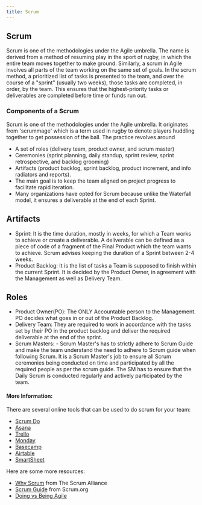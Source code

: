 ```yaml
---
title: Scrum
---
```

## Scrum

Scrum is one of the methodologies under the Agile umbrella. The name is derived from a method of resuming play in the sport of rugby, in which the entire team moves together to make ground. Similarly, a scrum in Agile involves all parts of the team working on the same set of goals. In the scrum method, a prioritized list of tasks is presented to the team, and over the course of a "sprint" (usually two weeks), those tasks are completed, in order, by the team. This ensures that the highest-priority tasks or deliverables are completed before time or funds run out. 

### Components of a Scrum

Scrum is one of the methodologies under the Agile umbrella. It originates from 'scrummage' which is a term used in rugby to denote players huddling together to get possession of the ball.
The practice revolves around 

- A set of roles (delivery team, product owner, and scrum master)
- Ceremonies (sprint planning, daily standup, sprint review, sprint retrospective, and backlog grooming)
- Artifacts (product backlog, sprint backlog, product increment, and info radiators and reports).
- The main goal is to keep the team aligned on project progress to facilitate rapid iteration.
- Many organizations have opted for Scrum because unlike the Waterfall model, it ensures a deliverable at the end of each Sprint.

## Artifacts
- Sprint: It is the time duration, mostly in weeks, for which a Team works to achieve or create a deliverable. A deliverable can be defined as a piece of code of a fragment of the Final Product which the team wants to achieve. Scrum advises keeping the duration of a Sprint between 2-4 weeks.
- Product Backlog: It is the list of tasks a Team is supposed to finish within the current Sprint. It is decided by the Product Owner, in agreement with the Management as well as Delivery Team.

## Roles
- Product Owner(PO): The ONLY Accountable person to the Management. PO decides what goes in or out of the Product Backlog.
- Delivery Team: They are required to work in accordance with the tasks set by their PO in the product backlog and deliver the required deliverable at the end of the sprint.
- Scrum Masters: - Scrum Master's has to strictly adhere to Scrum Guide and make the team understand the need to adhere to Scrum guide when following Scrum. It is a Scrum Master's job to ensure all Scrum ceremonies being conducted on time and participated by all the required people as per the scrum guide. The SM has to ensure that the Daily Scrum is conducted regularly and actively participated by the team.

#### More Information:

There are several online tools that can be used to do scrum for your team:

- [Scrum Do](https://www.scrumdo.com/) 
- [Asana](http://www.asana.com)
- [Trello](http://trello.com)
- [Monday](https://monday.com)
- [Basecamp](https://basecamp.com)
- [Airtable](https://airtable.com)
- [SmartSheet](https://www.smartsheet.com)

Here are some more resources:

- [Why Scrum](https://www.scrumalliance.org/why-scrum) from The Scrum Alliance
- [Scrum Guide](http://www.scrumguides.org/scrum-guide.html) from Scrum.org
- [Doing vs Being Agile](http://agilitrix.com/2016/04/doing-agile-vs-being-agile/)
